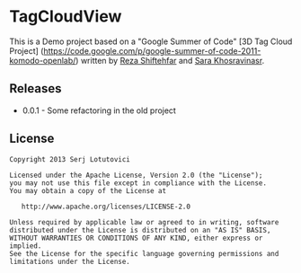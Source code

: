 TagCloudView
============

This is a Demo project based on a "Google Summer of Code" [3D Tag Cloud Project] (https://code.google.com/p/google-summer-of-code-2011-komodo-openlab/) 
written by [Reza Shiftehfar](https://plus.google.com/109448156297280845721/about) and [Sara Khosravinasr](https://plus.google.com/104831004381246576705/posts).  

Releases
--------

* 0.0.1 - Some refactoring in the old project

License
-------

	Copyright 2013 Serj Lotutovici

	Licensed under the Apache License, Version 2.0 (the "License");
	you may not use this file except in compliance with the License.
	You may obtain a copy of the License at
	
	   http://www.apache.org/licenses/LICENSE-2.0
	
	Unless required by applicable law or agreed to in writing, software
	distributed under the License is distributed on an "AS IS" BASIS,
	WITHOUT WARRANTIES OR CONDITIONS OF ANY KIND, either express or implied.
	See the License for the specific language governing permissions and
	limitations under the License.
